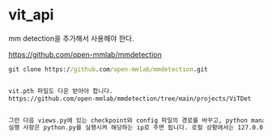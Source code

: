 # vit_api

mm detection을 추가해서 사용해야 한다.

https://github.com/open-mmlab/mmdetection

```cmd
git clone https://github.com/open-mmlab/mmdetection.git


vit.pth 파일도 다운 받아야 합니다.
https://github.com/open-mmlab/mmdetection/tree/main/projects/ViTDet


그런 다음 views.py에 있는 checkpoint와 config 파일의 경로를 바꾸고, python manage.py runserver를 통해 동작시킵니다.
실행 사항은 python.py를 실행시켜 해당하는 ip로 주면 됩니다. 로컬 상황에서는 127.0.0.1:8000으로 줘야 합니다.
